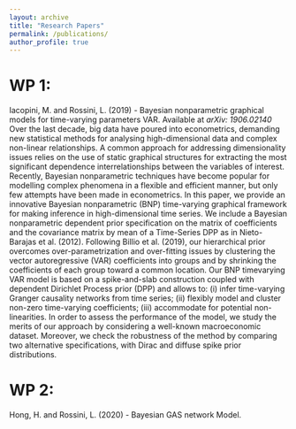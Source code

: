 ```yaml
---
layout: archive
title: "Research Papers"
permalink: /publications/
author_profile: true
---
```


WP 1:
=====
Iacopini, M. and Rossini, L. (2019) - Bayesian nonparametric graphical models for time-varying parameters VAR. Available at _arXiv: 1906.02140_ 
​
Over the last decade, big data have poured into econometrics, demanding new statistical methods for analysing high-dimensional data and complex non-linear relationships. A common approach for addressing dimensionality issues relies on the use of static graphical structures for extracting the most significant dependence interrelationships between the variables of interest. Recently, Bayesian nonparametric techniques have become popular for modelling complex phenomena in a flexible and efficient manner, but only few attempts have been made in econometrics. In this paper, we provide an innovative Bayesian nonparametric (BNP) time-varying graphical framework for making inference in high-dimensional time series. We include a Bayesian nonparametric dependent prior specification on the matrix of coefficients and the covariance matrix by mean of a Time-Series DPP as in Nieto-Barajas et al. (2012). Following Billio et al. (2019), our hierarchical prior overcomes over-parametrization and over-fitting issues by clustering the vector autoregressive (VAR) coefficients into groups and by shrinking the coefficients of each group toward a common location. Our BNP timevarying VAR model is based on a spike-and-slab construction coupled with dependent Dirichlet Process prior (DPP) and allows to: (i) infer time-varying Granger causality networks from time series; (ii) flexibly model and cluster non-zero time-varying coefficients; (iii) accommodate for potential non-linearities. In order to assess the performance of the model, we study the merits of our approach by considering a well-known macroeconomic dataset. Moreover, we check the robustness of the method by comparing two alternative specifications, with Dirac and diffuse spike prior distributions.

WP 2:
====
Hong, H. and Rossini, L. (2020) - Bayesian GAS network Model.
